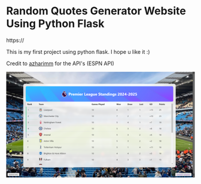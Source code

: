 # Random Quotes Generator Website Using Python Flask

https://

This is my first project using python flask. I hope u like it :)

Credit to [azharimm](https://github.com/azharimm/football-standings-api) for the API's (ESPN API)

![preview](https://raw.githubusercontent.com/Faris0520/epl-table-flask/refs/heads/main/preview1.png)
